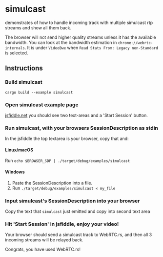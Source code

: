 # simulcast

demonstrates of how to handle incoming track with multiple simulcast rtp streams and show all them back.

The browser will not send higher quality streams unless it has the available bandwidth. You can look at
the bandwidth estimation in `chrome://webrtc-internals`. It is under `VideoBwe` when `Read Stats From: Legacy non-Standard`
is selected.

## Instructions

### Build simulcast

```shell
cargo build --example simulcast
```

### Open simulcast example page

[jsfiddle.net](https://jsfiddle.net/rxk4bftc) you should see two text-areas and a 'Start Session' button.

### Run simulcast, with your browsers SessionDescription as stdin

In the jsfiddle the top textarea is your browser, copy that and:

#### Linux/macOS

Run `echo $BROWSER_SDP | ./target/debug/examples/simulcast`

#### Windows

1. Paste the SessionDescription into a file.
1. Run `./target/debug/examples/simulcast < my_file`

### Input simulcast's SessionDescription into your browser

Copy the text that `simulcast` just emitted and copy into second text area

### Hit 'Start Session' in jsfiddle, enjoy your video!

Your browser should send a simulcast track to WebRTC.rs, and then all 3 incoming streams will be relayed back.

Congrats, you have used WebRTC.rs!
